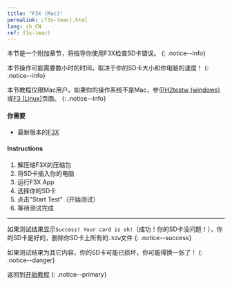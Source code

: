 ```yaml
---
title: "F3X (Mac)"
permalink: /f3x-(mac).html
lang: zh_CN
ref: f3x-(mac)
---
```


本节是一个附加章节，将指导你使用F3X检查SD卡错误。
{: .notice--info}

本节操作可能需要数小时的时间，取决于你的SD卡大小和你电脑的速度！
{: .notice--info}

本节教程仅限Mac用户。如果你的操作系统不是Mac，参见[H2testw (windows)](h2testw-(windows))或[F3 (Linux)](f3-(linux))页面。
{: .notice--info}

#### 你需要

* 最新版本的[F3X](https://github.com/insidegui/F3X/releases/latest)

#### Instructions

1. 解压缩F3X的压缩包
2. 将SD卡插入你的电脑
3. 运行F3X App
4. 选择你的SD卡
5. 点击"Start Test"（开始测试）
6. 等待测试完成

---

如果测试结果显示`Success! Your card is ok!`（成功！你的SD卡没问题！），你的SD卡是好的，删除你SD卡上所有的`.h2w`文件
{: .notice--success}

如果测试结果为其它内容，你的SD卡可能已损坏，你可能得换一张了！
{: .notice--danger}

返回到[开始教程](get-started)
{: .notice--primary}

